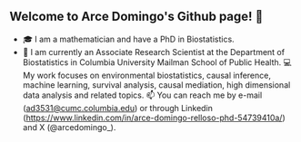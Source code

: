 ## Welcome to Arce Domingo's Github page! 👋

<!--
**arcedr/arcedr** is a ✨ _special_ ✨ repository because its `README.md` (this file) appears on your GitHub profile.-->

- 🎓 I am a mathematician and have a PhD in Biostatistics.
- 🔭 I am currently an Associate Research Scientist at the Department of Biostatistics in Columbia University Mailman School of Public Health.
💻 My work focuses on environmental biostatistics, causal inference, machine learning, survival analysis, causal mediation, high dimensional data analysis and related topics.
📫 You can reach me by e-mail (ad3531@cumc.columbia.edu) or through Linkedin (https://www.linkedin.com/in/arce-domingo-relloso-phd-54739410a/) and X (@arcedomingo_).

